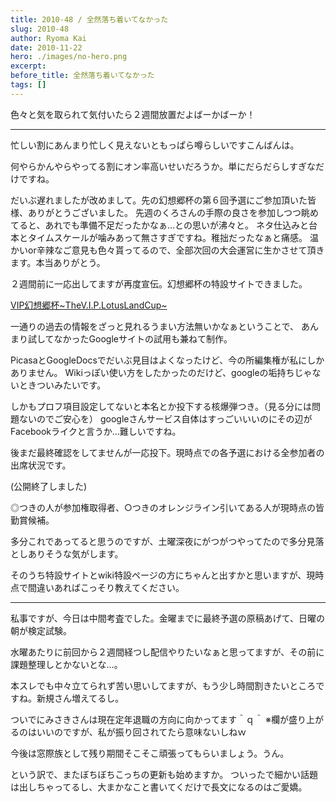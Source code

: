 ```yaml
---
title: 2010-48 / 全然落ち着いてなかった
slug: 2010-48
author: Ryoma Kai
date: 2010-11-22
hero: ./images/no-hero.png
excerpt: 
before_title: 全然落ち着いてなかった
tags: []
---
```


色々と気を取られて気付いたら２週間放置だよばーかばーか！

----

忙しい割にあんまり忙しく見えないともっぱら噂らしいですこんばんは。

何やらかんやらやってる割にオン率高いせいだろうか。単にだらだらしすぎなだけですね。

だいぶ遅れましたが改めまして。先の幻想郷杯の第６回予選にご参加頂いた皆様、ありがとうございました。
先週のくろさんの手際の良さを参加しつつ眺めてると、あれでも準備不足だったかなぁ…との思いが沸々と。
ネタ仕込みと台本とタイムスケールが噛みあって無さすぎですね。稚拙だったなぁと痛感。
温かいor辛辣なご意見も色々貰ってるので、全部次回の大会運営に生かさせて頂きます。本当ありがとう。

２週間前に一応出してますが再度宣伝。幻想郷杯の特設サイトできました。

[VIP幻想郷杯~TheV.I.P.LotusLandCup~](https://sites.google.com/site/viplotuslandcup/)

一通りの過去の情報をざっと見れるうまい方法無いかなぁということで、
あんまり試してなかったGoogleサイトの試用も兼ねて制作。

PicasaとGoogleDocsでだいぶ見目はよくなったけど、今の所編集権が私にしかありません。
Wikiっぽい使い方をしたかったのだけど、googleの垢持ちじゃないときついみたいです。

しかもプロフ項目設定してないと本名とか投下する核爆弾つき。（見る分には問題ないのでご安心を）
googleさんサービス自体はすっごいいいのにその辺がFacebookライクと言うか…難しいですね。

後まだ最終確認をしてませんが一応投下。現時点での各予選における全参加者の出席状況です。

(公開終了しました)

◎つきの人が参加権取得者、○つきのオレンジライン引いてある人が現時点の皆勤賞候補。

多分これであってると思うのですが、土曜深夜にがつがつやってたので多分見落としありそうな気がします。

そのうち特設サイトとwiki特設ページの方にちゃんと出すかと思いますが、現時点で間違いあればこっそり教えてください。

----

私事ですが、今日は中間考査でした。金曜までに最終予選の原稿あげて、日曜の朝が検定試験。

水曜あたりに前回から２週間経つし配信やりたいなぁと思ってますが、その前に課題整理しとかないとな…。

本スレでも中々立てられず苦い思いしてますが、もう少し時間割きたいところですね。新規さん増えてるし。

ついでにみさきさんは現在定年退職の方向に向かってます＾ｑ＾
※欄が盛り上がるのはいいのですが、私が振り回されてたら意味ないしねｗ

今後は窓際族として残り期間そこそこ頑張ってもらいましょう。うん。

という訳で、またぼちぼちこっちの更新も始めますか。
ついったで細かい話題は出しちゃってるし、大まかなこと書いてくだけで長文になるのはご愛嬌。
